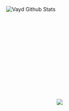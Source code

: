 <img align="left" alt="Vayd Github Stats" src="https://github-readme-stats.vercel.app/api?username=Vayd0&theme=tokyonight&show_icons=true&hide_border=false"/>
<img src='https://komarev.com/ghpvc/?username=vayd0' style="margin-top:50%">
